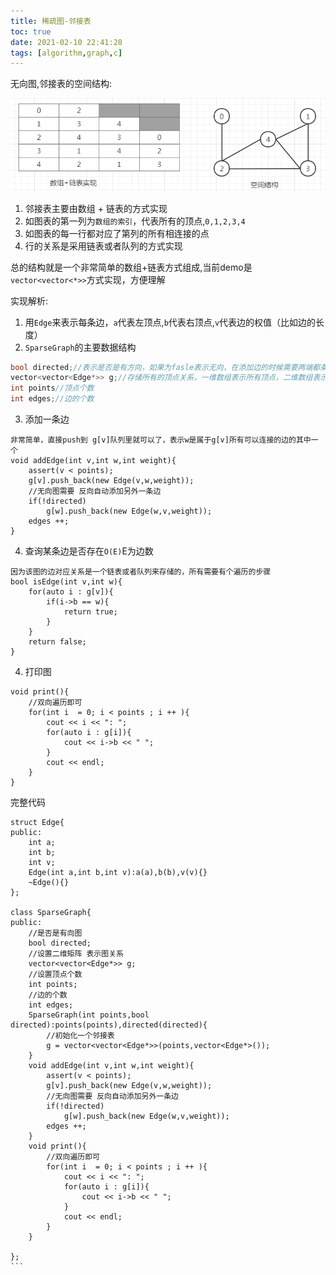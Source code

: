```yaml
---
title: 稀疏图-邻接表
toc: true
date: 2021-02-10 22:41:28
tags: [algorithm,graph,c]
---
```

无向图,邻接表的空间结构:

![](/images/blog/graph/RMWJBRZSVR.png)


1. 邻接表主要由数组 + 链表的方式实现
2. 如图表的第一列为`数组的索引`，代表所有的顶点,`0,1,2,3,4`
3. 如图表的每一行都对应了第列的所有相连接的点
4. 行的关系是采用链表或者队列的方式实现


总的结构就是一个非常简单的数组+链表方式组成,当前demo是`vector<vector<*>>`方式实现，方便理解


实现解析:

1. 用`Edge`来表示每条边，`a`代表左顶点,`b`代表右顶点,`v`代表边的权值（比如边的长度）
2. `SparseGraph`的主要数据结构
```c
bool directed;//表示是否是有方向，如果为fasle表示无向，在添加边的时候需要两端都条件一条
vector<vector<Edge*>> g;//存储所有的顶点关系，一维数组表示所有顶点，二维数组表示所有和顶点关联的其他顶点
int points//顶点个数
int edges;//边的个数
```
3. 添加一条边
```
非常简单，直接push到 g[v]队列里就可以了，表示w是属于g[v]所有可以连接的边的其中一个
void addEdge(int v,int w,int weight){
    assert(v < points);
    g[v].push_back(new Edge(v,w,weight));
    //无向图需要 反向自动添加另外一条边
    if(!directed)
        g[w].push_back(new Edge(w,v,weight));
    edges ++;
}
```
4. 查询某条边是否存在`O(E)`E为边数
```
因为该图的边对应关系是一个链表或者队列来存储的，所有需要有个遍历的步骤
bool isEdge(int v,int w){
    for(auto i : g[v]){
        if(i->b == w){
            return true;
        }
    }
    return false;
}
```
4. 打印图
```
void print(){
    //双向遍历即可
    for(int i  = 0; i < points ; i ++ ){
        cout << i << ": ";
        for(auto i : g[i]){
            cout << i->b << " ";
        }
        cout << endl;
    }
}
```

完整代码

````
struct Edge{
public:
    int a;
    int b;
    int v;
    Edge(int a,int b,int v):a(a),b(b),v(v){}
    ~Edge(){}
};

class SparseGraph{
public:
    //是否是有向图
    bool directed;
    //设置二维矩阵 表示图关系
    vector<vector<Edge*>> g;
    //设置顶点个数
    int points;
    //边的个数
    int edges;
    SparseGraph(int points,bool directed):points(points),directed(directed){
        //初始化一个邻接表
        g = vector<vector<Edge*>>(points,vector<Edge*>());
    }
    void addEdge(int v,int w,int weight){
        assert(v < points);
        g[v].push_back(new Edge(v,w,weight));
        //无向图需要 反向自动添加另外一条边
        if(!directed)
            g[w].push_back(new Edge(w,v,weight));
        edges ++;
    }
    void print(){
        //双向遍历即可
        for(int i  = 0; i < points ; i ++ ){
            cout << i << ": ";
            for(auto i : g[i]){
                cout << i->b << " ";
            }
            cout << endl;
        }
    }

};
```
